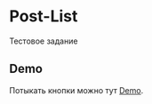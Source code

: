 # Post-List

Тестовое задание

## Demo

Потыкать кнопки можно тут [Demo](http://cherber67y.temp.swtest.ru/).
